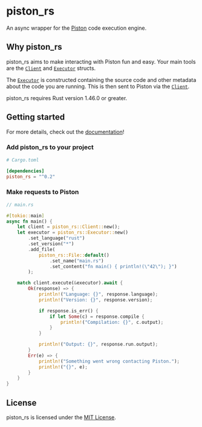 # piston_rs

An async wrapper for the [Piston](https://github.com/engineer-man/piston)
code execution engine.

## Why piston_rs

piston_rs aims to make interacting with Piston fun and easy. Your main
tools are the [`Client`](https://docs.rs/piston_rs/latest/piston_rs/struct.Client.html)
and [`Executor`](https://docs.rs/piston_rs/latest/piston_rs/struct.Executor.html) structs.

The [`Executor`](https://docs.rs/piston_rs/latest/piston_rs/struct.Executor.html)
is constructed containing the source code and other metadata about the code you are
running. This is then sent to Piston via the
[`Client`](https://docs.rs/piston_rs/latest/piston_rs/struct.Client.html).

piston_rs requires Rust version 1.46.0 or greater.

## Getting started

For more details, check out the [documentation](https://docs.rs/piston_rs/latest)!

### Add piston_rs to your project

```toml
# Cargo.toml

[dependencies]
piston_rs = "^0.2"
```

### Make requests to Piston

```rs
// main.rs

#[tokio::main]
async fn main() {
    let client = piston_rs::Client::new();
    let executor = piston_rs::Executor::new()
        .set_language("rust")
        .set_version("*")
        .add_file(
            piston_rs::File::default()
                .set_name("main.rs")
                .set_content("fn main() { println!(\"42\"); }")
        );

    match client.execute(&executor).await {
        Ok(response) => {
            println!("Language: {}", response.language);
            println!("Version: {}", response.version);

            if response.is_err() {
                if let Some(c) = response.compile {
                    println!("Compilation: {}", c.output);
                }
            }

            println!("Output: {}", response.run.output);
        }
        Err(e) => {
            println!("Something went wrong contacting Piston.");
            println!("{}", e);
        }
    }
}
```

## License

piston_rs is licensed under the [MIT License](https://github.com/Jonxslays/piston_rs/blob/master/LICENSE).
